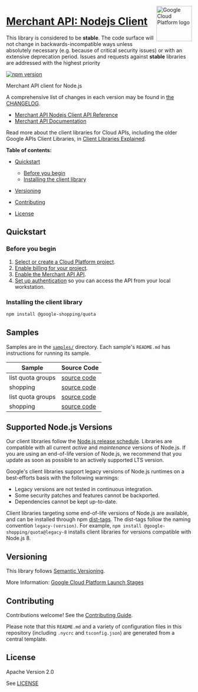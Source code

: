 [//]: # "This README.md file is auto-generated, all changes to this file will be lost."
[//]: # "The comments you see below are used to generate those parts of the template in later states."
<img src="https://avatars2.githubusercontent.com/u/2810941?v=3&s=96" alt="Google Cloud Platform logo" title="Google Cloud Platform" align="right" height="96" width="96"/>

# [Merchant API: Nodejs Client][homepage]

This library is considered to be **stable**. The code surface will not change in backwards-incompatible ways
unless absolutely necessary (e.g. because of critical security issues) or with
an extensive deprecation period. Issues and requests against **stable** libraries
are addressed with the highest priority

[![npm version](https://img.shields.io/npm/v/@google-shopping/quota.svg)](https://www.npmjs.org/package/@google-shopping/quota)

Merchant API client for Node.js

[//]: # "partials.introduction"

A comprehensive list of changes in each version may be found in
[the CHANGELOG][homepage_changelog].

* [Merchant API Nodejs Client API Reference](https://cloud.google.com/nodejs/docs/reference/quota/latest)
* [Merchant API Documentation](https://developers.google.com/merchant/api)

Read more about the client libraries for Cloud APIs, including the older
Google APIs Client Libraries, in [Client Libraries Explained][explained].

[explained]: https://cloud.google.com/apis/docs/client-libraries-explained

**Table of contents:**

* [Quickstart](#quickstart)
  * [Before you begin](#before-you-begin)
  * [Installing the client library](#installing-the-client-library)

* [Versioning](#versioning)
* [Contributing](#contributing)
* [License](#license)

## Quickstart
### Before you begin

1.  [Select or create a Cloud Platform project][projects].
1.  [Enable billing for your project][billing].
1.  [Enable the Merchant API API][enable_api].
1.  [Set up authentication][auth] so you can access the
    API from your local workstation.
### Installing the client library

```bash
npm install @google-shopping/quota
```

[//]: # "partials.body"

## Samples

Samples are in the [`samples/`][homepage_samples] directory. Each sample's `README.md` has instructions for running its sample.

| Sample                      | Source Code                       |
| --------------------------- | --------------------------------- |
| list quota groups | [source code](https://github.com/googleapis/google-cloud-node/blob/main/packages/google-shopping-merchant-quota/samples/generated/v1/quota_service.list_quota_groups.js) |
| shopping | [source code](https://github.com/googleapis/google-cloud-node/blob/main/packages/google-shopping-merchant-quota/samples/generated/v1/snippet_metadata_google.shopping.merchant.quota.v1.json) |
| list quota groups | [source code](https://github.com/googleapis/google-cloud-node/blob/main/packages/google-shopping-merchant-quota/samples/generated/v1beta/quota_service.list_quota_groups.js) |
| shopping | [source code](https://github.com/googleapis/google-cloud-node/blob/main/packages/google-shopping-merchant-quota/samples/generated/v1beta/snippet_metadata_google.shopping.merchant.quota.v1beta.json) |


## Supported Node.js Versions

Our client libraries follow the [Node.js release schedule](https://github.com/nodejs/release#release-schedule).
Libraries are compatible with all current _active_ and _maintenance_ versions of
Node.js.
If you are using an end-of-life version of Node.js, we recommend that you update
as soon as possible to an actively supported LTS version.

Google's client libraries support legacy versions of Node.js runtimes on a
best-efforts basis with the following warnings:

* Legacy versions are not tested in continuous integration.
* Some security patches and features cannot be backported.
* Dependencies cannot be kept up-to-date.

Client libraries targeting some end-of-life versions of Node.js are available, and
can be installed through npm [dist-tags](https://docs.npmjs.com/cli/dist-tag).
The dist-tags follow the naming convention `legacy-(version)`.
For example, `npm install @google-shopping/quota@legacy-8` installs client libraries
for versions compatible with Node.js 8.

## Versioning

This library follows [Semantic Versioning](http://semver.org/).

More Information: [Google Cloud Platform Launch Stages][launch_stages]

[launch_stages]: https://cloud.google.com/terms/launch-stages

## Contributing

Contributions welcome! See the [Contributing Guide](https://github.com/googleapis/google-cloud-node/blob/main/packages/google-shopping-merchant-quota/CONTRIBUTING.md).

Please note that this `README.md`
and a variety of configuration files in this repository (including `.nycrc` and `tsconfig.json`)
are generated from a central template.

## License

Apache Version 2.0

See [LICENSE](https://github.com/googleapis/google-cloud-node/blob/main/packages/google-shopping-merchant-quota/LICENSE)

[shell_img]: https://gstatic.com/cloudssh/images/open-btn.png
[projects]: https://console.cloud.google.com/project
[billing]: https://support.google.com/cloud/answer/6293499#enable-billing
[enable_api]: https://console.cloud.google.com/flows/enableapi?apiid=merchantapi.googleapis.com
[auth]: https://cloud.google.com/docs/authentication/external/set-up-adc-local
[homepage_samples]: https://github.com/googleapis/google-cloud-node/blob/main/packages/google-shopping-merchant-quota/samples
[homepage_changelog]: https://github.com/googleapis/google-cloud-node/blob/main/packages/google-shopping-merchant-quota/CHANGELOG.md
[homepage]: https://github.com/googleapis/google-cloud-node/blob/main/packages/google-shopping-merchant-quota
